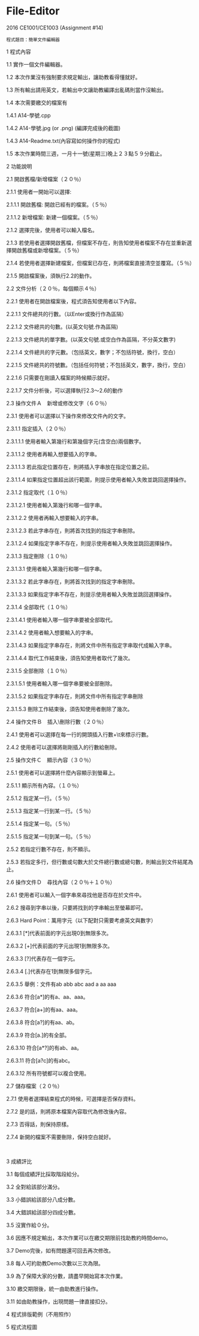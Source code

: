 # File-Editor

2016 CE1001/CE1003 (Assignment #14)

 	程式題目：簡單文件編輯器

1	程式內容

1.1	實作一個文件編輯器。

1.2	本次作業沒有強制要求規定輸出，讓助教看得懂就好。

1.3	所有輸出請用英文，若輸出中文讓助教編譯出亂碼則當作沒輸出。

1.4	本次需要繳交的檔案有

1.4.1	A14-學號.cpp

1.4.2	A14-學號.jpg (or .png) (編譯完成後的截圖)

1.4.3	A14-Readme.txt(內容寫如何操作你的程式)

1.5	本次作業時間三週，一月十一號(星期三)晚上２３點５９分截止。

2	功能說明

2.1	開啟舊檔/新增檔案（２０％）

2.1.1	使用者一開始可以選擇:

2.1.1.1	開啟舊檔: 開啟已經有的檔案。（５％）

2.1.1.2	新增檔案: 新建一個檔案。（５％）

2.1.2	選擇完後，使用者可以輸入檔名。

2.1.3	若使用者選擇開啟舊檔，但檔案不存在，則告知使用者檔案不存在並重新選擇開啟舊檔或新增檔案。（５％）

2.1.4	若使用者選擇新建檔案，但檔案已存在，則將檔案直接清空並覆寫。（５％）

2.1.5	開啟檔案後，須執行2.2的動作。

2.2	文件分析（２０％，每個顯示４％）

2.2.1	使用者在開啟檔案後，程式須告知使用者以下內容。

2.2.1.1	文件總共的行數。（以Enter或換行作為區隔）

2.2.1.2	文件總共的句數。(以英文句號.作為區隔)

2.2.1.3	文件總共的單字數。(以英文句號.或空白作為區隔，不分英文數字)

2.2.1.4	文件總共的字元數。（包括英文，數字；不包括符號，換行，空白）

2.2.1.5	文件總共的符號數。（包括任何符號；不包括英文，數字，換行，空白）

2.2.1.6	只需要在剛讀入檔案的時候顯示就好。

2.2.1.7	文件分析後，可以選擇執行2.3～2.6的動作

2.3	操作文件Ａ　新增或修改文字（６０％）

2.3.1	使用者可以選擇以下操作來修改文件內的文字。

2.3.1.1	指定插入（２０％）

2.3.1.1.1	使用者輸入第幾行和第幾個字元(含空白)兩個數字。

2.3.1.1.2	使用者再輸入想要插入的字串。

2.3.1.1.3	若此指定位置存在，則將插入字串放在指定位置之前。

2.3.1.1.4	如果指定位置超出該行範圍，則提示使用者輸入失敗並跳回選擇操作。

2.3.1.2	指定取代（１０％）

2.3.1.2.1	使用者輸入第幾行和哪一個字串。

2.3.1.2.2	使用者再輸入想要輸入的字串。

2.3.1.2.3	若此字串存在，則將首次找到的指定字串刪除。

2.3.1.2.4	如果指定字串不存在，則提示使用者輸入失敗並跳回選擇操作。

2.3.1.3	指定刪除（１０％）

2.3.1.3.1	使用者輸入第幾行和哪一個字串。

2.3.1.3.2	若此字串存在，則將首次找到的指定字串刪除。

2.3.1.3.3	如果指定字串不存在，則提示使用者輸入失敗並跳回選擇操作。

2.3.1.4	全部取代（１０％）

2.3.1.4.1	使用者輸入哪一個字串要被全部取代。

2.3.1.4.2	使用者輸入想要輸入的字串。

2.3.1.4.3	如果指定字串存在，則將文件中所有指定字串取代成輸入字串。

2.3.1.4.4	取代工作結束後，須告知使用者取代了幾次。

2.3.1.5	全部刪除（１０％）

2.3.1.5.1	使用者輸入哪一個字串要被全部刪除。

2.3.1.5.2	如果指定字串存在，則將文件中所有指定字串刪除

2.3.1.5.3	刪除工作結束後，須告知使用者刪除了幾次。

2.4	操作文件Ｂ　插入\刪除行數（２０％）

2.4.1	使用者可以選擇在每一行的開頭插入行數+\t來標示行數。

2.4.2	使用者可以選擇將剛剛插入的行數給刪除。

2.5	操作文件Ｃ　顯示內容（３０％）

2.5.1	使用者可以選擇將什麼內容顯示到螢幕上。

2.5.1.1	顯示所有內容。（１０％）

2.5.1.2	指定某一行。（５％）

2.5.1.3	指定某一行到某一行。（５％）

2.5.1.4	指定某一句。（５％）

2.5.1.5	指定某一句到某一句。（５％）

2.5.2	若指定行數不存在，則不顯示。

2.5.3	若指定多行，但行數或句數大於文件總行數或總句數，則輸出到文件結尾為止。

2.6	操作文件Ｄ　尋找內容（２０％＋１０％）

2.6.1	使用者可以輸入一個字串來尋找他是否存在於文件中。

2.6.2	搜尋到字串以後，只要將找到的字串輸出至螢幕即可。

2.6.3	Hard Point：萬用字元（以下配對只需要考慮英文與數字）

2.6.3.1	[*]代表前面的字元出現0到無限多次。

2.6.3.2	[+]代表前面的字元出現1到無限多次。

2.6.3.3	[?]代表存在一個字元。

2.6.3.4	[.]代表存在1到無限多個字元。

2.6.3.5	舉例：文件有ab abb abc aad a aa aaa

2.6.3.6	符合[a*]的有a、aa、aaa。

2.6.3.7	符合[a+]的有aa、aaa。

2.6.3.8	符合[a?]的有aa、ab。

2.6.3.9	符合[a.]的有全部。

2.6.3.10	符合[a*?]的有ab、aa。

2.6.3.11	符合[a?c]的有abc。

2.6.3.12	所有符號都可以複合使用。

2.7	儲存檔案（２０％）

2.7.1	使用者選擇結束程式的時候，可選擇是否保存資料。

2.7.2	是的話，則將原本檔案內容取代為修改後內容。

2.7.3	否得話，則保持原樣。

2.7.4	新開的檔案不需要刪除，保持空白就好。

 

3	成績評比

3.1	每個成績評比採取階段給分。

3.2	全對給該部分滿分。

3.3	小錯誤給該部分八成分數。

3.4	大錯誤給該部分四成分數。

3.5	沒實作給０分。

3.6	因應不規定輸出，本次作業可以在繳交期限前找助教約時間demo。

3.7	Demo完後，如有問題還可回去再次修改。

3.8	每人可約助教Demo次數以三次為限。

3.9	為了保障大家的分數，請盡早開始寫本次作業。

3.10	繳交期限後，統一由助教進行操作。

3.11	如由助教操作，出現問題一律直接扣分。

4	程式排版範例（不用照作）



5	程式流程圖

 